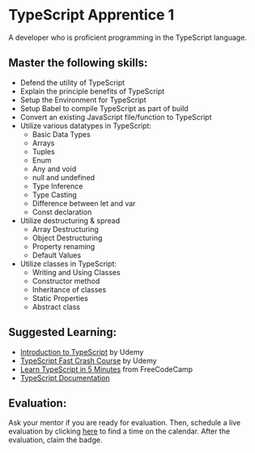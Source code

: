 # TypeScript Apprentice 1

A developer who is proficient programming in the TypeScript language.

## Master the following skills:

* Defend the utility of TypeScript
* Explain the principle benefits of TypeScript
* Setup the Environment for TypeScript
* Setup Babel to compile TypeScript as part of build
* Convert an existing JavaScript file/function to TypeScript
* Utilize various datatypes in TypeScript:
  * Basic Data Types
  * Arrays
  * Tuples
  * Enum
  * Any and void
  * null and undefined
  * Type Inference
  * Type Casting
  * Difference between let and var
  * Const declaration
* Utilize destructuring & spread
  * Array Destructuring
  * Object Destructuring
  * Property renaming
  * Default Values
* Utilize classes in TypeScript:
  * Writing and Using Classes
  * Constructor method
  * Inheritance of classes
  * Static Properties
  * Abstract class

## Suggested Learning:

* [Introduction to TypeScript](https://www.udemy.com/course/typescript/) by Udemy
* [TypeScript Fast Crash Course](https://www.udemy.com/course/typescript-fast-crash-course/) by Udemy
* [Learn TypeScript in 5 Minutes](https://www.freecodecamp.org/news/learn-typescript-in-5-minutes-13eda868daeb/) from FreeCodeCamp
* [TypeScript Documentation](https://www.typescriptlang.org/)

## Evaluation:

Ask your mentor if you are ready for evaluation. Then, schedule a live evaluation by clicking [here](http://evals.codex.academy) to find a time on the calendar. After the evaluation, claim the badge.
